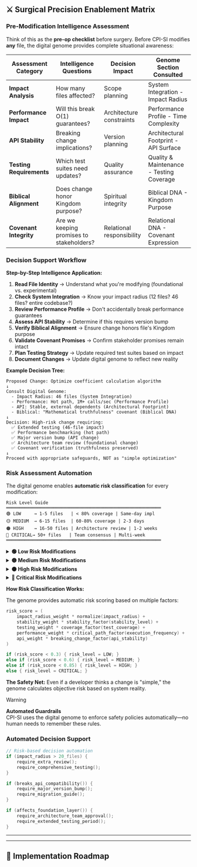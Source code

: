 ## ⚔️ Surgical Precision Enablement Matrix

### Pre-Modification Intelligence Assessment

Think of this as the **pre-op checklist** before surgery. Before CPI-SI modifies **any** file, the digital genome provides complete situational awareness:

| **Assessment Category**  | **Intelligence Questions**               | **Decision Impact**       | **Genome Section Consulted**             |
| ------------------------ | ---------------------------------------- | ------------------------- | ---------------------------------------- |
| **Impact Analysis**      | How many files affected?                 | Scope planning            | System Integration - Impact Radius       |
| **Performance Impact**   | Will this break O(1) guarantees?         | Architecture constraints  | Performance Profile - Time Complexity    |
| **API Stability**        | Breaking change implications?            | Version planning          | Architectural Footprint - API Surface    |
| **Testing Requirements** | Which test suites need updates?          | Quality assurance         | Quality & Maintenance - Testing Coverage |
| **Biblical Alignment**   | Does change honor Kingdom purpose?       | Spiritual integrity       | Biblical DNA - Kingdom Purpose           |
| **Covenant Integrity**   | Are we keeping promises to stakeholders? | Relational responsibility | Relational DNA - Covenant Expression     |

### Decision Support Workflow

**Step-by-Step Intelligence Application:**

1. **Read File Identity** → Understand what you're modifying (foundational vs. experimental)
2. **Check System Integration** → Know your impact radius (12 files? 46 files? entire codebase?)
3. **Review Performance Profile** → Don't accidentally break performance guarantees
4. **Assess API Stability** → Determine if this requires version bump
5. **Verify Biblical Alignment** → Ensure change honors file's Kingdom purpose
6. **Validate Covenant Promises** → Confirm stakeholder promises remain intact
7. **Plan Testing Strategy** → Update required test suites based on impact
8. **Document Changes** → Update digital genome to reflect new reality

**Example Decision Tree:**

```
Proposed Change: Optimize coefficient calculation algorithm
↓
Consult Digital Genome:
  - Impact Radius: 46 files (System Integration)
  - Performance: Hot path, 1M+ calls/sec (Performance Profile)
  - API: Stable, external dependents (Architectural Footprint)
  - Biblical: "Mathematical truthfulness" covenant (Biblical DNA)
↓
Decision: High-risk change requiring:
  ✅ Extended testing (46-file impact)
  ✅ Performance benchmarking (hot path)
  ✅ Major version bump (API change)
  ✅ Architecture team review (foundational change)
  ✅ Covenant verification (truthfulness preserved)
↓
Proceed with appropriate safeguards, NOT as "simple optimization"
```

### Risk Assessment Automation

The digital genome enables **automatic risk classification** for every modification:

```
Risk Level Guide
═══════════════════════════════════════════════════════════
🟢 LOW     → 1-5 files   | < 80% coverage | Same-day impl
🟡 MEDIUM  → 6-15 files  | 60-80% coverage | 2-3 days
🟠 HIGH    → 16-50 files | Architecture review | 1-2 weeks  
🔴 CRITICAL→ 50+ files   | Team consensus | Multi-week
═══════════════════════════════════════════════════════════
```

<details>
<summary><strong>🟢 Low Risk Modifications</strong></summary>

**Characteristics:**
- Leaf node files with minimal dependencies
- Internal implementation changes with stable APIs
- Well-tested areas with comprehensive coverage

**Example Scenarios:**
- Adding a helper function to a utility file
- Refactoring internal logic without changing interface
- Improving error messages

**Genome Indicators:**
```cpp
// RISK_PROFILE: low
// STABILITY_LEVEL: application
// impact_radius: 1-3 files
// test_coverage: > 80%
```

**CPI-SI Action:** Proceed with normal review process.

**Typical Timeline:** Same-day implementation, standard code review

</details>

<details>
<summary><strong>🟡 Medium Risk Modifications</strong></summary>

**Characteristics:**
- Service layer changes with moderate coupling
- API extensions that maintain backward compatibility
- Performance optimizations with existing benchmarks

**Example Scenarios:**
- Adding a new method to an existing service interface
- Optimizing an algorithm with the same time complexity
- Extending a data structure with optional fields

**Genome Indicators:**
```cpp
// RISK_PROFILE: medium
// STABILITY_LEVEL: service
// impact_radius: 6-15 files
// api_stability: stable (backward compatible change)
// test_coverage: 60-80%
```

**CPI-SI Action:** Require extended testing and secondary review.

**Typical Timeline:** 2-3 days implementation, performance benchmarks, team review

</details>

<details>
<summary><strong>🟠 High Risk Modifications</strong></summary>

**Characteristics:**
- Foundation file changes with wide impact
- Breaking API changes requiring major version
- Core algorithm changes affecting system behavior

**Example Scenarios:**
- Changing a widely-used function signature
- Refactoring a core algorithm with different behavior
- Modifying data structures used throughout the system

**Genome Indicators:**
```cpp
// RISK_PROFILE: high
// STABILITY_LEVEL: foundation
// impact_radius: 16-50 files
// api_stability: stable → breaking change
// execution_frequency: hot_path
// test_coverage: comprehensive suite updates needed
```

**CPI-SI Action:** Require architecture team approval and comprehensive test suite.

**Typical Timeline:** 1-2 weeks with staged implementation, extensive testing, migration planning

</details>

<details>
<summary><strong>🔴 Critical Risk Modifications</strong></summary>

**Characteristics:**
- Type system changes affecting all files
- Concurrency model modifications
- Security-related foundational changes

**Example Scenarios:**
- Changing fundamental types (e.g., identity representation)
- Modifying threading model or synchronization primitives
- Altering authentication/authorization mechanisms

**Genome Indicators:**
```cpp
// RISK_PROFILE: critical
// STABILITY_LEVEL: foundation
// impact_radius: 50+ files (or entire system)
// api_stability: locked → breaking change requires v2.0
// concurrency_profile: changes thread-safety guarantees
// security_implications: yes
```

**CPI-SI Action:** Require full team consensus, extended testing period, and staged rollout plan.

**Typical Timeline:** Multiple weeks, extensive design review, phased rollout with rollback capability

</details>

**How Risk Classification Works:**

The genome provides automatic risk scoring based on multiple factors:

```cpp
risk_score = (
    impact_radius_weight * normalize(impact_radius) +
    stability_weight * stability_factor(stability_level) +
    testing_weight * coverage_factor(test_coverage) +
    performance_weight * critical_path_factor(execution_frequency) +
    api_weight * breaking_change_factor(api_stability)
)

if (risk_score < 0.3) { risk_level = LOW; }
else if (risk_score < 0.6) { risk_level = MEDIUM; }
else if (risk_score < 0.85) { risk_level = HIGH; }
else { risk_level = CRITICAL; }
```

**The Safety Net:** Even if a developer thinks a change is "simple," the genome calculates objective risk based on system reality.

> [!WARNING]
> **Automated Guardrails**  
> CPI-SI uses the digital genome to enforce safety policies automatically—no human needs to remember these rules.

### Automated Decision Support

```cpp
// Risk-based decision automation
if (impact_radius > 20_files) {
    require_extra_review();
    require_comprehensive_testing();
}

if (breaks_api_compatibility()) {
    require_major_version_bump();
    require_migration_guide();
}

if (affects_foundation_layer()) {
    require_architecture_team_approval();
    require_extended_testing_period();
}
```

---

---

## 🎯 Implementation Roadmap

